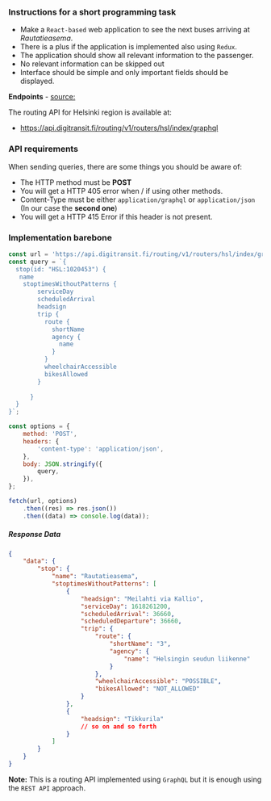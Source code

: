 ### Instructions for a short programming task

- Make a `React-based` web application to see the next buses arriving at _Rautatieasema_.
- There is a plus if the application is implemented also using `Redux`.
- The application should show all relevant information to the passenger.
- No relevant information can be skipped out
- Interface should be simple and only important fields should be displayed.

**Endpoints** - [source:](https://digitransit.fi/en/developers/apis/1-routing-api/stops)

The routing API for Helsinki region is available at:

- https://api.digitransit.fi/routing/v1/routers/hsl/index/graphql

### API requirements

When sending queries, there are some things you should be aware of:

- The HTTP method must be **POST**
- You will get a HTTP 405 error when / if using other methods.
- Content-Type must be either `application/graphql` or `application/json` (In our case the **second one**)
- You will get a HTTP 415 Error if this header is not present.

### Implementation barebone

```javascript
const url = 'https://api.digitransit.fi/routing/v1/routers/hsl/index/graphql';
const query = `{
  stop(id: "HSL:1020453") {
   name
   	stoptimesWithoutPatterns {
        serviceDay
        scheduledArrival
        headsign
        trip {
          route {
            shortName
            agency {
              name
            }
          }
          wheelchairAccessible
          bikesAllowed
        }
        
      } 
  }  
}`;

const options = {
	method: 'POST',
	headers: {
		'content-type': 'application/json',
	},
	body: JSON.stringify({
		query,
	}),
};

fetch(url, options)
	.then((res) => res.json())
	.then((data) => console.log(data));
```

##### Response Data

```json
{
	"data": {
		"stop": {
			"name": "Rautatieasema",
			"stoptimesWithoutPatterns": [
				{
					"headsign": "Meilahti via Kallio",
					"serviceDay": 1618261200,
					"scheduledArrival": 36660,
					"scheduledDeparture": 36660,
					"trip": {
						"route": {
							"shortName": "3",
							"agency": {
								"name": "Helsingin seudun liikenne"
							}
						},
						"wheelchairAccessible": "POSSIBLE",
						"bikesAllowed": "NOT_ALLOWED"
					}
				},
				{
					"headsign": "Tikkurila"
					// so on and so forth
				}
			]
		}
	}
}
```

**Note:** This is a routing API implemented using `GraphQL` but it is enough using the `REST API` approach.
